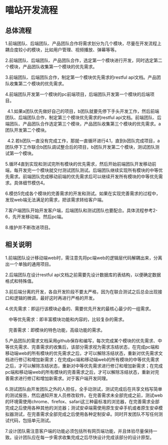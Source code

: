 # 喵站开发流程

## 总体流程

1.前端团队、后端团队、产品团队合作将需求划分为几个模块，尽量在开发流程上耦合度较小的模块，比如用户管理、视频播放、弹幕等等。

2.前端团队、后端团队、产品团队合作，选定第一个模块进行开发，同时选定第二个模块，产品团队收集第一个模块的优先需求。

3.前端团队、后端团队合作，制定第一个模块优先需求的restful api文档。产品团队收集第二个模块的优先需求。

4.前端团队开发第一个模块的pc前端项目，后端团队开发第一个模块的后端项目。

&ensp;4.1.如果a团队优先做好自己的项目，b团队就要先停下手头开发工作，然后前端团队、后端团队合作，制定第三个模块优先需求的restful api文档。前端团队、后端团队、产品团队合作选定第三个模块，产品团队收集第三个模块的优先需求。a团队开发第二个模块。

&ensp;4.2.若b团队一直没有完成工作，那就一直循环进行4.1，直到b团队完成项目，a团队停下工作联合b团队调试整合后的项目，b团队开发第二个模块，测试团队测试第一个模块。

5.循环4直到实现和测试完所有模块的优先需求，然后开始前端团队开发移动前端，每开发完一个模块就交付测试团队测试。后端团队继续实现所有模块的中等优先需求。前端团队完成移动前端的优先需求后可以继续开发所有模块的中等优先需求。具体细节模仿4。

6.模仿5完成各个模块的完善需求的开发和测试。如果在实现完善需求的过程中，发现web端无法满足的需求，把该需求转给客户端。

7.客户端团队开始开发客户端，后端团队和测试团队也要配合。具体流程参考2-6，先开发移动端，然后pc端。

8.维护并不断改进项目。

## 相关说明

1.前端团队设计移动端web时，需注意先将pc端web的逻辑层代码解耦出来，分离出一个单独的通用项目。

2.后端团队在设计restful api文档之前需要先设计数据库的表结构，以便确定数据格式和特殊值。

3.前后端分离的开发，各自开发阶段不要太严格，因为在联合测试之后总会出现接口和逻辑的微调，最好这时再进行严格的开发。

4.优先需求：即运行该模块必备的、需要优先开发的最核心最少的一组需求。

&ensp;&nbsp;中等优先需求：即丰富模块功能和内容的，比较复杂的需求。

&ensp;&nbsp;完善需求：即模块的特色功能，高级功能的需求。

5.产品团队的需求文档采用github保存和编写，每次完成某个模块的优先需求、中等优先需求、完善需求的收集后，该部分需求视为需求冻结状态，在完成pc端和移动端web的所有模块的优先需求之后，才可以解除冻结状态，重新对优先需求文档进行修订和增加新需求；在完成pc端和移动端web的所有模块的中等优先需求之后，才可以解除冻结状态，重新对中等优先需求进行修订和增加新需求；在完成pc端和移动端web的所有模块的完善需求之后，才可以解除冻结状态，重新对完善需求进行修订和增加新需求。对于客户端开发同理。

6.测试团队由开发团队之外的人担任，全手动测试，测试完成后在共享文档写简单的测试报告，然后通知开发人员修改软件。在完善需求未全部完成之前，测试web的环境需使用chrome、firefox、safari这三种最标准的浏览器，在完善需求全部完成之后使用各种其他的浏览器；测试安卓端需使用原生安卓手机或者原生安卓模拟器测试，在完善需求全部完成之后使用各种定制安卓。同时开发团队不写任何测试代码，包括单元测试。

7.设计团队需注意客户端的功能必须包括所有网页端功能，并且体验尽量保持一致。设计团队应在每一步需求收集完成之后尽快设计完成该部分的设计原型。